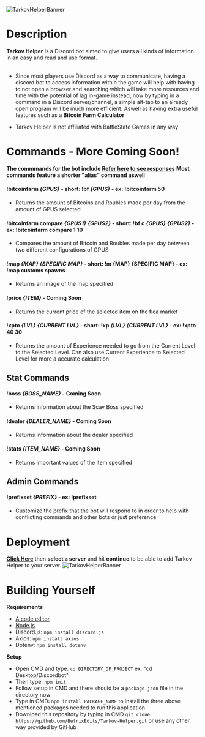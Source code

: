 ![TarkovHelperBanner](https://raw.githubusercontent.com/BetrixEdits/Tarkov-Helper/master/Assets/Media/Banner3000x1000.png?token=AMYPLRDPOYU7KCU3PFKQI3C77JL3W)

# Description
**Tarkov Helper** is a Discord bot aimed to give users all kinds of information in an easy and read and use format. <br /> <br />
 - Since most players use Discord as a way to communicate, having a discord bot to access information within the game will help with having to not open a browser and searching which will take more resources and time with the potential of lag in-game instead, now by typing in a command in a Discord server/channel, a simple alt-tab to an already open program will be much more efficient. Aswell as having extra useful features such as a **Bitcoin Farm Calculator**
 
 - Tarkov Helper is not affiliated with BattleState Games in any way 
 
 # Commands - More Coming Soon!
 **The commmands for the bot include [Refer here to see responses](https://github.com/BetrixEdits/Tarkov-Helper/tree/master/Assets/Reponses)**
 **Most commands feature a shorter "alias" command aswell**
 #### !bitcoinfarm *{GPUS}* - **short:** !bf *{GPUS}* - **ex:** !bitcoinfarm 50
 - Returns the amount of Bitcoins and Roubles made per day from the amount of GPUS selected
 #### !bitcoinfarm compare *{GPUS1} {GPUS2}* - **short:** !bf c *{GPUS} {GPUS2}* - **ex:** !bitcoinfarm compare 1 10
 - Compares the amount of Bitcoin and Roubles made per day between two different configurations of GPUS
 #### !map *{MAP} {SPECIFIC MAP}* - **short:** !m  {MAP} {SPECIFIC MAP} - **ex:** !map customs spawns
 - Returns an image of the map specified
 #### !price *{ITEM}* - Coming Soon
 - Returns the current price of the selected item on the flea market
 #### !xpto *{LVL} {CURRENT LVL}* - **short:** !xp *{LVL} {CURRENT LVL}* - **ex:** !xpto 40 30
 - Returns the amount of Experience needed to go from the Current Level to the Selected Level. Can also use Current Experience to Selected Level for more a accurate calculation
 
 ## Stat Commands
 #### !boss *{BOSS_NAME}* - Coming Soon
 - Returns information about the Scav Boss specified
 #### !dealer *{DEALER_NAME}* - Coming Soon
 - Returns information about the dealer specified
 #### !stats *{ITEM_NAME}* - Coming Soon
 - Returns important values of the item specified
 
 ## Admin Commands
 #### !prefixset *{PREFIX}* - **ex:** !prefixset #
 - Customize the prefix that the bot will respond to in order to help with conflicting commands and other bots or just preference

# Deployment
[**Click Here**](https://discord.com/oauth2/authorize?client_id=797600238449590334&scope=bot&permissions=511040) then **select a server** and hit **continue** to be able to add Tarkov Helper to your server.
![TarkovHelperBanner](https://github.com/BetrixEdits/Tarkov-Helper/blob/master/Assets/Media/DiscordBotConnection.png?raw=true)

# Building Yourself

**Requirements**
- [A code editor](https://code.visualstudio.com/download)
- [Node.js](https://nodejs.org/en/) 
- Discord.js: ```npm install discord.js```
- Axios: ```npm install axios```
- Dotenv: ```npm install dotenv```

**Setup**
- Open CMD and type: ```cd DIRECTORY_OF_PROJECT``` ex: "cd Desktop/Discordbot"
- Then type: ```npm init```
- Follow setup in CMD and there should be a ```package.json``` file in the directory now
- Type in CMD: ```npm install PACKAGE_NAME``` to install the three above mentioned packages needed to run this application
- Download this repository by typing in CMD ```git clone https://github.com/BetrixEdits/Tarkov-Helper.git``` or use any other way provided by GitHub
